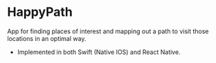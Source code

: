 # HappyPath


App for finding places of interest and mapping out a path to visit those locations in an optimal way.

* Implemented in both Swift (Native IOS) and React Native.
